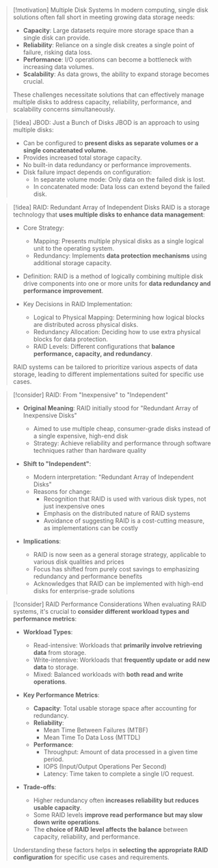 > [!motivation] Multiple Disk Systems
> In modern computing, single disk solutions often fall short in meeting growing data storage needs:
> - **Capacity**: Large datasets require more storage space than a single disk can provide.
> - **Reliability**: Reliance on a single disk creates a single point of failure, risking data loss.
> - **Performance**: I/O operations can become a bottleneck with increasing data volumes.
> - **Scalability**: As data grows, the ability to expand storage becomes crucial.
> 
> These challenges necessitate solutions that can effectively manage multiple disks to address capacity, reliability, performance, and scalability concerns simultaneously.

> [!idea] JBOD: Just a Bunch of Disks
> JBOD is an approach to using multiple disks:
> - Can be configured to **present disks as separate volumes or a single concatenated volume.**
> - Provides increased total storage capacity.
> - No built-in data redundancy or performance improvements.
> - Disk failure impact depends on configuration:
>   - In separate volume mode: Only data on the failed disk is lost.
>   - In concatenated mode: Data loss can extend beyond the failed disk.

> [!idea] RAID: Redundant Array of Independent Disks
> RAID is a storage technology that **uses multiple disks to enhance data management**:
> 
> - Core Strategy:  
>   - Mapping: Presents multiple physical disks as a single logical unit to the operating system.
>   - Redundancy: Implements **data protection mechanisms** using additional storage capacity.
> 
> - Definition: RAID is a method of logically combining multiple disk drive components into one or more units for **data redundancy and performance improvement**.
> 
> - Key Decisions in RAID Implementation:
>   - Logical to Physical Mapping: Determining how logical blocks are distributed across physical disks.
>   - Redundancy Allocation: Deciding how to use extra physical blocks for data protection.
>   - RAID Levels: Different configurations that **balance performance, capacity, and redundancy**.
> 
> RAID systems can be tailored to prioritize various aspects of data storage, leading to different implementations suited for specific use cases.

> [!consider] RAID: From "Inexpensive" to "Independent"
> - **Original Meaning**: RAID initially stood for "Redundant Array of Inexpensive Disks"
>   - Aimed to use multiple cheap, consumer-grade disks instead of a single expensive, high-end disk
>   - Strategy: Achieve reliability and performance through software techniques rather than hardware quality
> 
> - **Shift to "Independent"**:
>   - Modern interpretation: "Redundant Array of Independent Disks"
>   - Reasons for change:
>     - Recognition that RAID is used with various disk types, not just inexpensive ones
>     - Emphasis on the distributed nature of RAID systems
>     - Avoidance of suggesting RAID is a cost-cutting measure, as implementations can be costly
> 
> - **Implications**:
>   - RAID is now seen as a general storage strategy, applicable to various disk qualities and prices
>   - Focus has shifted from purely cost savings to emphasizing redundancy and performance benefits
>   - Acknowledges that RAID can be implemented with high-end disks for enterprise-grade solutions

> [!consider] RAID Performance Considerations
> When evaluating RAID systems, it's crucial to **consider different workload types and performance metrics**:
> 
> - **Workload Types**:
>   - Read-intensive: Workloads that **primarily involve retrieving data** from storage.
>   - Write-intensive: Workloads that **frequently update or add new data** to storage.
>   - Mixed: Balanced workloads with **both read and write operations**.
> 
> - **Key Performance Metrics**:
>   - **Capacity**: Total usable storage space after accounting for redundancy.
>   - **Reliability**: 
>     - Mean Time Between Failures (MTBF)
>     - Mean Time To Data Loss (MTTDL)
>   - **Performance**:
>     - Throughput: Amount of data processed in a given time period.
>     - IOPS (Input/Output Operations Per Second)
>     - Latency: Time taken to complete a single I/O request.
> 
> - **Trade-offs**:
>   - Higher redundancy often **increases reliability but reduces usable capacity**.
>   - Some RAID levels **improve read performance but may slow down write operations**.
>   - The **choice of RAID level affects the balance** between capacity, reliability, and performance.
> 
> Understanding these factors helps in **selecting the appropriate RAID configuration** for specific use cases and requirements.
